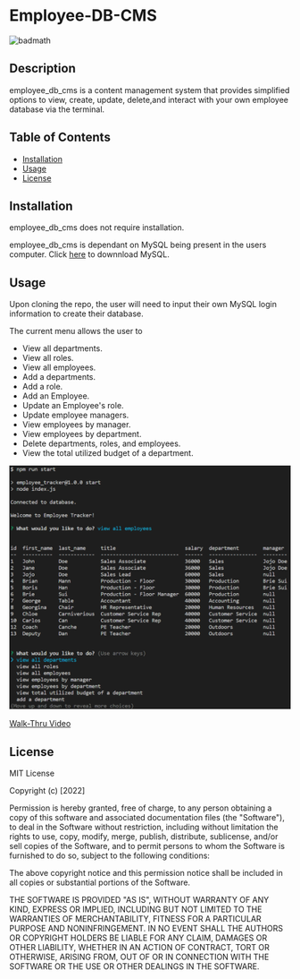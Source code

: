 # Employee-DB-CMS
![badmath](https://img.shields.io/github/languages/top/lernantino/badmath)

## Description
employee_db_cms is a content management system that provides simplified options to view, create, update, delete,and interact with your own employee database via the terminal.

## Table of Contents 

- [Installation](#installation)
- [Usage](#usage)
- [License](#license)

## Installation

employee_db_cms does not require installation. 

employee_db_cms is dependant on MySQL being present in the users computer. Click [here](https://www.mysql.com/downloads/) to downnload MySQL.

## Usage

Upon cloning the repo, the user will need to input their own MySQL login information to create their database.

The current menu allows the user to 
- View all departments.
- View all roles.
- View all employees.
- Add a departments.
- Add a role.
- Add an Employee.
- Update an Employee's role.
- Update employee managers.
- View employees by manager.
- View employees by department.
- Delete departments, roles, and employees.
- View the total utilized budget of a department.

![Screenshot](./assets/Screenshot.png)

[Walk-Thru Video](https://drive.google.com/file/d/18zzU397rDHPwQ1yb3TzOdt0M9ndUcAeG/view)


## License

MIT License

Copyright (c) [2022]

Permission is hereby granted, free of charge, to any person obtaining a copy
of this software and associated documentation files (the "Software"), to deal
in the Software without restriction, including without limitation the rights
to use, copy, modify, merge, publish, distribute, sublicense, and/or sell
copies of the Software, and to permit persons to whom the Software is
furnished to do so, subject to the following conditions:

The above copyright notice and this permission notice shall be included in all
copies or substantial portions of the Software.

THE SOFTWARE IS PROVIDED "AS IS", WITHOUT WARRANTY OF ANY KIND, EXPRESS OR
IMPLIED, INCLUDING BUT NOT LIMITED TO THE WARRANTIES OF MERCHANTABILITY,
FITNESS FOR A PARTICULAR PURPOSE AND NONINFRINGEMENT. IN NO EVENT SHALL THE
AUTHORS OR COPYRIGHT HOLDERS BE LIABLE FOR ANY CLAIM, DAMAGES OR OTHER
LIABILITY, WHETHER IN AN ACTION OF CONTRACT, TORT OR OTHERWISE, ARISING FROM,
OUT OF OR IN CONNECTION WITH THE SOFTWARE OR THE USE OR OTHER DEALINGS IN THE
SOFTWARE.


